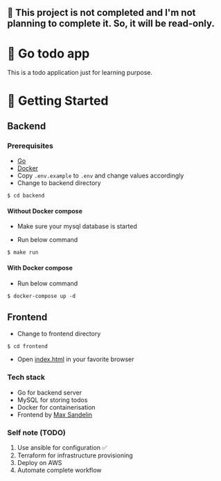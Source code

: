 ## 📢 This project is not completed and I'm not planning to complete it. So, it will be read-only.


# 🔖 Go todo app
This is a todo application just for learning purpose.

# 🚀 Getting Started
## Backend
### Prerequisites

- [Go](https://golang.org/dl/)
- [Docker](https://www.docker.com/products/docker-desktop/)
- Copy `.env.example` to `.env` and change values accordingly
- Change to backend directory

```shell
$ cd backend
```

#### Without Docker compose
- Make sure your mysql database is started

- Run below command
```shell
$ make run
```

#### With Docker compose
- Run below command
```shell
$ docker-compose up -d
```

## Frontend
- Change to frontend directory
```shell
$ cd frontend
```
- Open [index.html](frontend/index.html) in your favorite browser

### Tech stack
- Go for backend server
- MySQL for storing todos
- Docker for containerisation
- Frontend by [Max Sandelin](https://instagram.com/themaxsandelin)


### Self note (TODO)
1. Use ansible for configuration ✅
2. Terraform for infrastructure provisioning
3. Deploy on AWS
4. Automate complete workflow
